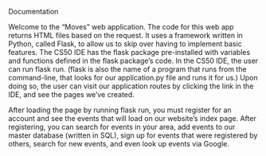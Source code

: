 Documentation

  Welcome to the “Moves” web application. The code for this web app returns HTML files based on the request. It uses a framework written in Python, called Flask, to allow us to skip over having to implement basic features. The CS50 IDE has the flask package pre-installed with variables and functions defined in the flask package’s code. In the CS50 IDE, the user can run flask run. (flask is also the name of a program that runs from the command-line, that looks for our application.py file and runs it for us.) Upon doing so, the user can visit our application routes by clicking the link in the IDE, and see the pages we’ve created.

  After loading the page by running flask run, you must register for an account and see the events that will load on our website’s index page. After registering, you can search for events in your area, add events to our master database (written in SQL), sign up for events that were registered by others, search for new events, and even look up events via Google.
